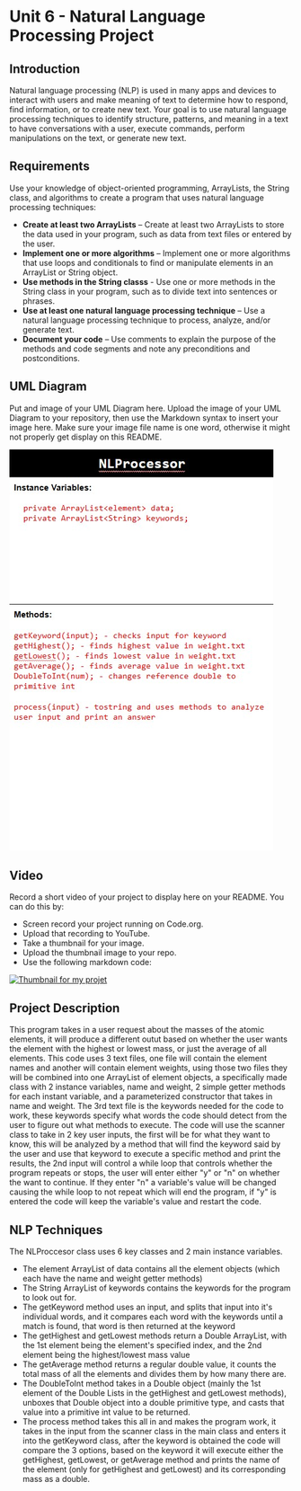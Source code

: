 # Unit 6 - Natural Language Processing Project

## Introduction

Natural language processing (NLP) is used in many apps and devices to interact with users and make meaning of text to determine how to respond, find information, or to create new text. Your goal is to use natural language processing techniques to identify structure, patterns, and meaning in a text to have conversations with a user, execute commands, perform manipulations on the text, or generate new text.

## Requirements

Use your knowledge of object-oriented programming, ArrayLists, the String class, and algorithms to create a program that uses natural language processing techniques:

- **Create at least two ArrayLists** – Create at least two ArrayLists to store the data used in your program, such as data from text files or entered by the user.
- **Implement one or more algorithms** – Implement one or more algorithms that use loops and conditionals to find or manipulate elements in an ArrayList or String object.
- **Use methods in the String classs** - Use one or more methods in the String class in your program, such as to divide text into sentences or phrases.
- **Use at least one natural language processing technique** – Use a natural language processing technique to process, analyze, and/or generate text.
- **Document your code** – Use comments to explain the purpose of the methods and code segments and note any preconditions and postconditions.

## UML Diagram

Put and image of your UML Diagram here. Upload the image of your UML Diagram to your repository, then use the Markdown syntax to insert your image here. Make sure your image file name is one word, otherwise it might not properly get display on this README.

![My UML Diagram](<Screenshot 2025-03-06 095550.jpg>)

## Video

Record a short video of your project to display here on your README. You can do this by:

- Screen record your project running on Code.org.
- Upload that recording to YouTube.
- Take a thumbnail for your image.
- Upload the thumbnail image to your repo.
- Use the following markdown code:

[![Thumbnail for my projet](nameOfThumbnail.png)](youtube-URL-here)

## Project Description

This program takes in a user request about the masses of the atomic elements, it will produce a different outut based on whether the user wants the element with the highest or lowest mass, or just the average of all elements. This code uses 3 text files, one file will contain the element names and another will contain element weights, using those two files they will be combined into one ArrayList of element objects, a specifically made class with 2 instance variables, name and weight, 2 simple getter methods for each instant variable, and a parameterized constructor that takes in name and weight. The 3rd text file is the keywords needed for the code to work, these keywords specify what words the code should detect from the user to figure out what methods to execute. The code will use the scanner class to take in 2 key user inputs, the first will be for what they want to know, this will be analyzed by a method that will find the keyword said by the user and use that keyword to execute a specific method and print the results, the 2nd input will control a while loop that controls whether the program repeats or stops, the user will enter either "y" or "n" on whether the want to continue. If they enter "n" a variable's value will be changed causing the while loop to not repeat which will end the program, if "y" is entered the code will keep the variable's value and restart the code.

## NLP Techniques

The NLProccesor class uses 6 key classes and 2 main instance variables.
- The element ArrayList of data contains all the element objects (which each have the name and weight getter methods)
- The String ArrayList of keywords contains the keywords for the program to look out for.
- The getKeyword method uses an input, and splits that input into it's individual words, and it compares each word with the keywords until a match is found, that word is then 
  returned at the keyword
- The getHighest and getLowest methods return a Double ArrayList, with the 1st element being the element's specified index, and the 2nd element being the highest/lowest mass 
  value
- The getAverage method returns a regular double value, it counts the total mass of all the elements and divides them by how many there are.
- The DoubleToInt method takes in a Double object (mainly the 1st element of the Double Lists in the getHighest and getLowest methods), unboxes that Double object into a double 
  primitive type, and casts that value into a primitive int value to be returned.
- The process method takes this all in and makes the program work, it takes in the input from the scanner class in the main class and enters it into the getKeyword class, after the keyword is obtained the code will compare the 3 options, based on the keyword it will execute either the getHighest, getLowest, or getAverage method and prints the name of the element (only for getHighest and getLowest) and its corresponding mass as a double.